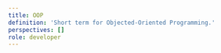 ```yaml
---
title: OOP
definition: 'Short term for Objected-Oriented Programming.'
perspectives: []
role: developer
---
```

